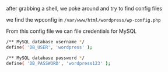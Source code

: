 after grabbing a shell, we poke around and try to find config files

we find the wpconfig in `/var/www/html/wordpress/wp-config.php`

From this config file we can file credentials for MySQL
```bash
/** MySQL database username */
define( 'DB_USER', 'wordpress' );

/** MySQL database password */
define( 'DB_PASSWORD', 'wordpress123' );
```